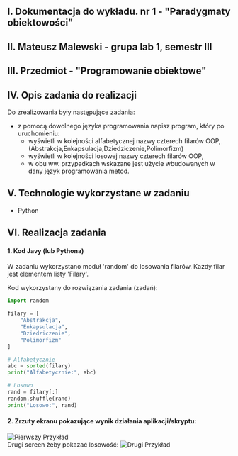 ## I. Dokumentacja do wykładu. nr 1 - "Paradygmaty obiektowości"
## II. Mateusz Malewski - grupa lab 1, semestr III
## III. Przedmiot - "Programowanie obiektowe"

## IV. Opis zadania do realizacji
Do zrealizowania były następujące zadania:  
  - z pomocą dowolnego języka programowania napisz program, który po uruchomieniu:  
    - wyświetli w kolejności alfabetycznej nazwy czterech filarów OOP,  (Abstrakcja,Enkapsulacja,Dziedziczenie,Polimorfizm)
    - wyświetli w kolejności losowej nazwy czterech filarów OOP,  
    - w obu ww. przypadkach wskazane jest użycie wbudowanych w dany język programowania metod.  

## V. Technologie wykorzystane w zadaniu
  - Python

## VI. Realizacja zadania

#### 1. Kod Javy (lub Pythona)
W zadaniu wykorzystano moduł 'random' do losowania filarów. Każdy filar jest elementem listy 'Filary'. 

Kod wykorzystany do rozwiązania zadania (zadań):  



```python
import random

filary = [
    "Abstrakcja",
    "Enkapsulacja",
    "Dziedziczenie",
    "Polimorfizm"
]

# Alfabetycznie
abc = sorted(filary)
print("Alfabetycznie:", abc)

# Losowo
rand = filary[:]
random.shuffle(rand)
print("Losowo:", rand)

```

#### 2. Zrzuty ekranu pokazujące wynik działania aplikacji/skryptu:  
![Pierwszy Przykład](../img.png) <br>
Drugi screen żeby pokazać losowość:
![Drugi Przykład](../img_1.png)
